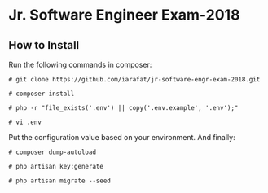 # Jr. Software Engineer Exam-2018


## How to Install

Run the following commands in composer: 

```
# git clone https://github.com/iarafat/jr-software-engr-exam-2018.git

# composer install

# php -r "file_exists('.env') || copy('.env.example', '.env');"

# vi .env
```

Put the configuration value based on your environment. And finally:

```
# composer dump-autoload

# php artisan key:generate

# php artisan migrate --seed

```
